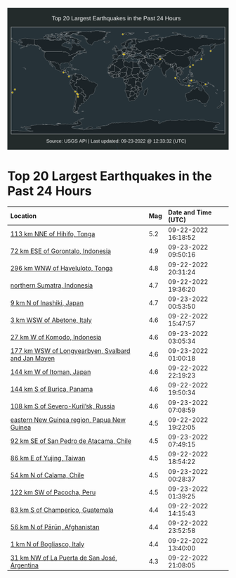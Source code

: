 ![Map](./map.png)

# Top 20 Largest Earthquakes in the Past 24 Hours

| Location | Mag | Date and Time (UTC) |
|:---|:---|:---|
| [113 km NNE of Hihifo, Tonga](https://earthquake.usgs.gov/earthquakes/eventpage/us7000ia8t) | 5.2 | 09-22-2022 16:18:52 |
| [72 km ESE of Gorontalo, Indonesia](https://earthquake.usgs.gov/earthquakes/eventpage/us7000iae6) | 4.9 | 09-23-2022 09:50:16 |
| [296 km WNW of Haveluloto, Tonga](https://earthquake.usgs.gov/earthquakes/eventpage/us7000iaal) | 4.8 | 09-22-2022 20:31:24 |
| [northern Sumatra, Indonesia](https://earthquake.usgs.gov/earthquakes/eventpage/us7000iaa2) | 4.7 | 09-22-2022 19:36:20 |
| [9 km N of Inashiki, Japan](https://earthquake.usgs.gov/earthquakes/eventpage/us7000iac2) | 4.7 | 09-23-2022 00:53:50 |
| [3 km WSW of Abetone, Italy](https://earthquake.usgs.gov/earthquakes/eventpage/us7000ia8f) | 4.6 | 09-22-2022 15:47:57 |
| [27 km W of Komodo, Indonesia](https://earthquake.usgs.gov/earthquakes/eventpage/us7000iact) | 4.6 | 09-23-2022 03:05:34 |
| [177 km WSW of Longyearbyen, Svalbard and Jan Mayen](https://earthquake.usgs.gov/earthquakes/eventpage/us7000iac9) | 4.6 | 09-23-2022 01:00:18 |
| [144 km W of Itoman, Japan](https://earthquake.usgs.gov/earthquakes/eventpage/us7000iabm) | 4.6 | 09-22-2022 22:19:23 |
| [144 km S of Burica, Panama](https://earthquake.usgs.gov/earthquakes/eventpage/us7000iaa6) | 4.6 | 09-22-2022 19:50:34 |
| [108 km S of Severo-Kuril’sk, Russia](https://earthquake.usgs.gov/earthquakes/eventpage/us7000iadj) | 4.6 | 09-23-2022 07:08:59 |
| [eastern New Guinea region, Papua New Guinea](https://earthquake.usgs.gov/earthquakes/eventpage/us7000ia9x) | 4.5 | 09-22-2022 19:22:05 |
| [92 km SE of San Pedro de Atacama, Chile](https://earthquake.usgs.gov/earthquakes/eventpage/us7000iadq) | 4.5 | 09-23-2022 07:49:15 |
| [86 km E of Yujing, Taiwan](https://earthquake.usgs.gov/earthquakes/eventpage/us7000ia9u) | 4.5 | 09-22-2022 18:54:22 |
| [54 km N of Calama, Chile](https://earthquake.usgs.gov/earthquakes/eventpage/us7000iabz) | 4.5 | 09-23-2022 00:28:37 |
| [122 km SW of Pacocha, Peru](https://earthquake.usgs.gov/earthquakes/eventpage/us7000iacc) | 4.5 | 09-23-2022 01:39:25 |
| [83 km S of Champerico, Guatemala](https://earthquake.usgs.gov/earthquakes/eventpage/us7000ia6n) | 4.4 | 09-22-2022 14:15:43 |
| [56 km N of Pārūn, Afghanistan](https://earthquake.usgs.gov/earthquakes/eventpage/us7000iabv) | 4.4 | 09-22-2022 23:52:58 |
| [1 km N of Bogliasco, Italy](https://earthquake.usgs.gov/earthquakes/eventpage/us7000ia6e) | 4.4 | 09-22-2022 13:40:00 |
| [31 km NW of La Puerta de San José, Argentina](https://earthquake.usgs.gov/earthquakes/eventpage/us7000iaay) | 4.3 | 09-22-2022 21:08:05 |
